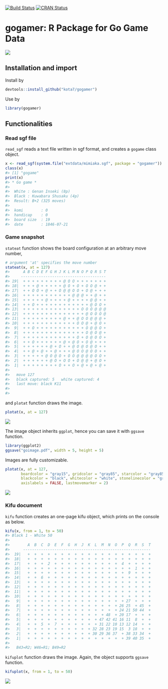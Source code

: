 
<!-- README.md is generated from README.Rmd. Please edit that file -->
[![Build Status](https://travis-ci.org/kota7/gogamer.svg?branch=master)](https://travis-ci.org/kota7/gogamer) [![CRAN Status](http://www.r-pkg.org/badges/version/gogamer)](http://www.r-pkg.org/badges/version/gogamer)

gogamer: R Package for Go Game Data
===================================

![](readme-fig/README-unnamed-chunk-2-1.png)

Installation and import
-----------------------

Install by

``` r
devtools::install_github("kota7/gogamer")
```

Use by

``` r
library(gogamer)
```

Functionalities
---------------

### Read sgf file

`read_sgf` reads a text file written in sgf format, and creates a `gogame` class object.

``` r
x <- read_sgf(system.file("extdata/mimiaka.sgf", package = "gogamer"))
class(x)
#> [1] "gogame"
print(x)
#> * Go game *
#> 
#>  White : Genan Inseki (8p)
#>  Black : Kuwabara Shusaku (4p)
#>  Result: B+2 (325 moves)
#> 
#>  komi        : 0
#>  handicap    : 0
#>  board size  : 19
#>  date        : 1846-07-21
```

### Game snapshot

`stateat` function shows the board configuration at an arbitrary move number,

``` r
# argument 'at' specifies the move number
stateat(x, at = 127)
#>      A B C D E F G H J K L M N O P Q R S T
#>     --------------------------------------
#> 19|  + + + + + + + + + @ O O + + + + + + +
#> 18|  + + + @ + + + + + @ O + O + O O @ + +
#> 17|  + + O O + @ + + O @ @ O O + O @ + + +
#> 16|  + + + + + + + + + + + @ @ @ + + @ + +
#> 15|  + + + + + @ + + + + @ + + + + @ @ + +
#> 14|  + + O + + + + + + + + + + + + @ O O +
#> 13|  + + + + + + + + + + + + + O O O @ @ @
#> 12|  + + + + + + + + + + + + + + @ O O O @
#> 11|  + + + + + + + + + @ + + @ O O @ @ @ +
#> 10|  + + + + + + + + + + + + O O @ + @ O +
#>  9|  + + O + + + + + + + + + + + O @ @ O +
#>  8|  + + + + + + + + + + + + + + O @ O @ +
#>  7|  + + + + + + + + + + + + O + O @ O O +
#>  6|  + + O + + + + + + @ + @ O + O @ + + +
#>  5|  + + + + + + @ + O + + @ O @ O @ O + +
#>  4|  + + @ + @ + + @ + + + @ O O @ O O + +
#>  3|  + + + + + @ O @ O + O O @ @ @ @ O O +
#>  2|  + + + + + + @ O + O O + O @ @ + @ O +
#>  1|  + + + + + + + + O + + O + @ + @ + @ +
#> 
#>   move 127 
#>   black captured: 5   white captured: 4 
#>   last move: black K11
#> 
#> 
```

and `plotat` function draws the image.

``` r
plotat(x, at = 127)
```

![](readme-fig/README-unnamed-chunk-7-1.png)

The image object inherits `ggplot`, hence you can save it with `ggsave` function.

``` r
library(ggplot2)
ggsave("goimage.pdf", width = 5, height = 5)
```

Images are fully customizable.

``` r
plotat(x, at = 127, 
       boardcolor = "gray15", gridcolor = "gray85", starcolor = "gray85",
       blackcolor = "black", whitecolor = "white", stonelinecolor = "gray50",
       axislabels = FALSE, lastmovemarker = 2)
```

![](readme-fig/README-unnamed-chunk-9-1.png)

### Kifu document

`kifu` function creates an one-page kifu object, which prints on the console as below.

``` r
kifu(x, from = 1, to = 50)
#> Black 1 - White 50 
#> 
#>        A  B  C  D  E  F  G  H  J  K  L  M  N  O  P  Q  R  S  T
#>      ---------------------------------------------------------
#>  19|   +  +  +  +  +  +  +  +  +  +  +  +  +  +  +  +  +  +  +
#>  18|   +  +  +  +  +  +  +  +  +  +  +  +  +  +  +  +  +  +  +
#>  17|   +  +  +  2  +  +  +  +  +  +  +  +  +  +  4  +  +  +  +
#>  16|   +  +  +  +  +  +  +  +  +  +  +  +  +  +  +  +  1  +  +
#>  15|   +  +  +  +  +  +  +  +  +  +  +  +  +  +  +  9  +  +  +
#>  14|   +  +  6  +  +  +  +  +  +  +  +  +  +  +  +  +  +  +  +
#>  13|   +  +  +  +  +  +  +  +  +  +  +  +  +  +  +  +  +  +  +
#>  12|   +  +  +  +  +  +  +  +  +  +  +  +  +  +  +  +  +  +  +
#>  11|   +  +  +  +  +  +  +  +  +  +  +  +  +  +  +  +  +  +  +
#>  10|   +  +  +  +  +  +  +  +  +  +  +  +  +  +  +  +  +  +  +
#>   9|   +  +  +  +  +  +  +  +  +  +  +  +  +  +  + 27  +  +  +
#>   8|   +  +  +  +  +  +  +  +  +  +  +  +  +  + 26 25  + 45  +
#>   7|   +  +  +  +  +  +  +  +  +  +  +  +  +  + 24 21 50 44  +
#>   6|   +  +  +  +  +  +  +  +  +  +  +  + 48  + 20 17  +  +  +
#>   5|   +  +  +  +  +  +  +  +  +  +  + 47 42 41 16 11  8  +  +
#>   4|   +  +  5  +  7  +  +  +  +  +  + 31 22 10 13 12 14  +  +
#>   3|   +  +  +  +  +  +  +  +  +  + 32 28 23 19 15  3 18  +  +
#>   2|   +  +  +  +  +  +  +  +  +  + 30 29 36 37  + 38 33 34  +
#>   1|   +  +  +  +  +  +  +  +  +  +  +  +  +  +  + 39 40 35  + 
#> 
#>   B43=R2; W46=R1; B49=R2
```

`kifuplot` function draws the image. Again, the object supports `ggsave` function.

``` r
kifuplot(x, from = 1, to = 50)
```

![](readme-fig/README-unnamed-chunk-11-1.png)
